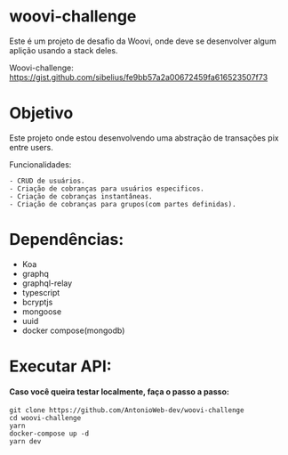 # woovi-challenge

  Este é um projeto de desafio da Woovi, onde deve se desenvolver algum aplição usando a stack deles.

  Woovi-challenge: https://gist.github.com/sibelius/fe9bb57a2a00672459fa616523507f73

# Objetivo

  Este projeto onde estou desenvolvendo uma abstração de transações pix entre users.

  Funcionalidades:
  
    - CRUD de usuários.
    - Criação de cobranças para usuários especificos.
    - Criação de cobranças instantâneas.
    - Criação de cobranças para grupos(com partes definidas).
    
 # Dependências:
  
   - Koa
   - graphq
   - graphql-relay
   - typescript
   - bcryptjs
   - mongoose
   - uuid
   - docker compose(mongodb)

# Executar API: 
  <h4>Caso você queira testar localmente, faça o passo a passo:</h4>
  
    git clone https://github.com/AntonioWeb-dev/woovi-challenge
    cd woovi-challenge
    yarn
    docker-compose up -d
    yarn dev
